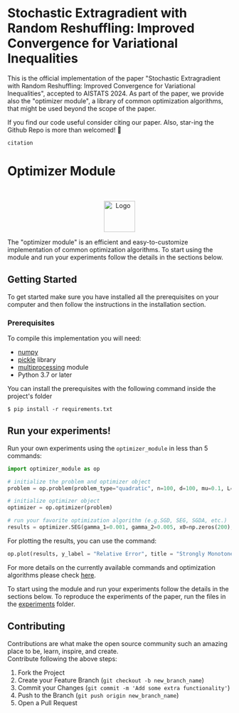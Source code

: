 # Stochastic Extragradient with Random Reshuffling: Improved Convergence for Variational Inequalities

This is the official implementation of the paper "Stochastic Extragradient with Random Reshuffling: Improved Convergence for Variational Inequalities", accepted to AISTATS 2024. As part of the paper, we provide also the "optimizer module", a library of common optimization algorithms, that might be used beyond the scope of the paper. 

If you find our code useful consider citing our paper. Also, star-ing the Github Repo is more than welcomed! 🌟
```
citation
```

# Optimizer Module 

<!-- GETTING STARTED -->
<br />
<p align="center">
  <a href="https://github.com/othneildrew/Best-README-Template">
    <img src="logo.png" alt="Logo" width="70" height="70">
  </a>
</p>

The "optimizer module" is an efficient and easy-to-customize implementation of common optimization algorithms. To start using the module and run your experiments follow the details in the sections below.


## Getting Started
To get started make sure you have installed all the prerequisites on your computer and then follow the instructions in the installation section.

### Prerequisites
To compile this implementation you will need:
- [numpy](https://numpy.org/install/)
- [pickle](https://docs.python.org/3/library/pickle.html) library
- [multiprocessing](https://docs.python.org/3/library/multiprocessing.html) module
- Python 3.7 or later

You can install the prerequisites with the following command inside the project's folder
```
$ pip install -r requirements.txt
```

## Run your experiments!
Run your own experiments using the `optimizer_module` in less than 5 commands:  
```python
import optimizer_module as op

# initialize the problem and optimizer object
problem = op.problem(problem_type="quadratic", n=100, d=100, mu=0.1, L=10)

# initialize optimizer object  
optimizer = op.optimizer(problem)

# run your favorite optimization algorithm (e.g.SGD, SEG, SGDA, etc.)
results = optimizer.SEG(gamma_1=0.001, gamma_2=0.005, x0=np.zeros(200), n_iter=10**6, trials=10, rr=True)
```

For plotting the results, you can use the command:  
```python
op.plot(results, y_label = "Relative Error", title = "Strongly Monotone Game")
```

For more details on the currently available commands and optimization algorithms please check [here](https://github.com/emmanouilidisk/Stochastic-ExtraGradient-with-RR/blob/main/docs/supported_opts_algo). 


To start using the module and run your experiments follow the details in the sections below.  To reproduce the experiments of the paper, run the files in the [experiments](https://github.com/emmanouilidisk/Stochastic-ExtraGradient-with-RR/tree/main/experiments) folder.      


<!-- CONTRIBUTING -->
## Contributing

Contributions are what make the open source community such an amazing place to be, learn, inspire, and create.  
Contribute following the above steps:

1. Fork the Project
2. Create your Feature Branch (`git checkout -b new_branch_name`)
3. Commit your Changes (`git commit -m 'Add some extra functionality'`)
4. Push to the Branch (`git push origin new_branch_name`)
5. Open a Pull Request  
